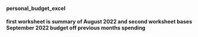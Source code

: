#### personal_budget_excel
#### first worksheet is summary of August 2022 and second worksheet bases September 2022 budget off previous months spending
